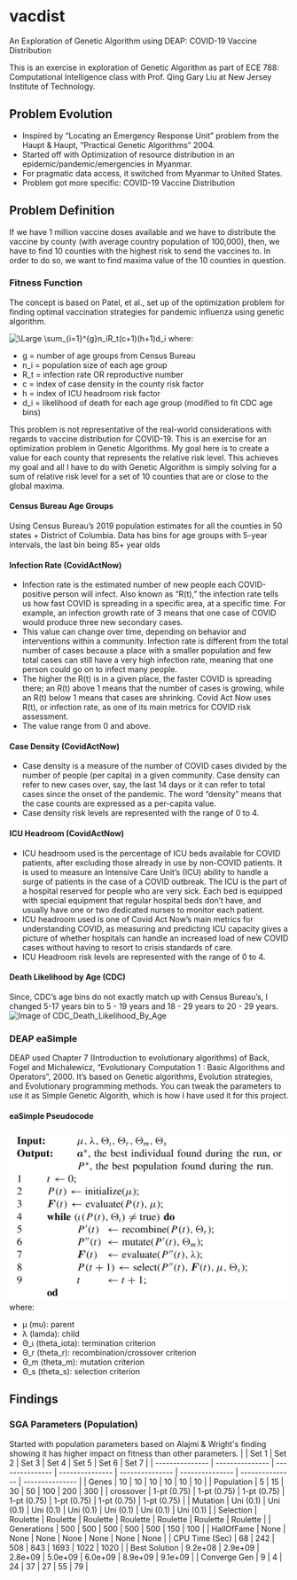 # vacdist
An Exploration of Genetic Algorithm using DEAP: COVID-19 Vaccine Distribution

This is an exercise in exploration of Genetic Algorithm as part of ECE 788: Computational Intelligence class with Prof. Qing Gary Liu at New Jersey Institute of Technology.

## Problem Evolution
- Inspired by “Locating an Emergency Response Unit” problem from the Haupt & Haupt, “Practical Genetic Algorithms” 2004.
- Started off with Optimization of resource distribution in an epidemic/pandemic/emergencies in Myanmar.
- For pragmatic data access, it switched from Myanmar to United States.
- Problem got more specific: COVID-19  Vaccine Distribution

## Problem Definition
If we have 1 million vaccine doses available and we have to distribute the vaccine by county (with average country population of 100,000), then, we have to find 10 counties with the highest risk to send the vaccines to. In order to do so, we want to find maxima value of the 10 counties in question.

### Fitness Function
The concept is based on Patel, et al., set up of the optimization problem for finding optimal vaccination strategies for pandemic influenza using genetic algorithm.

<img src="https://latex.codecogs.com/svg.latex?\Large&space;\sum_{i=1}^{g}n_iR_t(c+1)(h+1)d_i" title="\Large \sum_{i=1}^{g}n_iR_t(c+1)(h+1)d_i" />
where:

- g = number of age groups from Census Bureau
- n_i = population size of each age group
- R_t = infection rate OR reproductive number
- c = index of case density in the county risk factor
- h = index of ICU headroom risk factor
- d_i = likelihood of death for each age group (modified to fit CDC age bins)

This problem is not representative of the real-world considerations with regards to vaccine distribution for COVID-19. This is an exercise for an optimization problem in Genetic Algorithms.
My goal here is to create a value for each county that represents the relative risk level. This achieves my goal and all I have to do with Genetic Algorithm is simply solving for a sum of relative risk level for a set of 10 counties that are or close to the global maxima.

#### Census Bureau Age Groups
Using Census Bureau’s 2019 population estimates for all the counties in 50 states + District of Columbia. Data has bins for age groups with 5-year intervals, the last bin being 85+ year olds

#### Infection Rate (CovidActNow)
- Infection rate is the estimated number of new people each COVID-positive person will infect. Also known as “R(t),” the infection rate tells us how fast COVID is spreading in a specific area, at a specific time. For example, an infection growth rate of 3 means that one case of COVID would produce three new secondary cases.
- This value can change over time, depending on behavior and interventions within a community. Infection rate is different from the total number of cases because a place with a smaller population and few total cases can still have a very high infection rate, meaning that one person could go on to infect many people.
- The higher the R(t) is in a given place, the faster COVID is spreading there; an R(t) above 1 means that the number of cases is growing, while an R(t) below 1 means that cases are shrinking. Covid Act Now uses R(t), or infection rate, as one of its main metrics for COVID risk assessment.
- The value range from 0 and above.

#### Case Density (CovidActNow)
- Case density is a measure of the number of COVID cases divided by the number of people (per capita) in a given community. Case density can refer to new cases over, say, the last 14 days or it can refer to total cases since the onset of the pandemic. The word “density” means that the case counts are expressed as a per-capita value.
- Case density risk levels are represented with the range of 0 to 4.

#### ICU Headroom (CovidActNow)
- ICU headroom used is the percentage of ICU beds available for COVID patients, after excluding those already in use by non-COVID patients. It is used to measure an Intensive Care Unit’s (ICU) ability to handle a surge of patients in the case of a COVID outbreak. The ICU is the part of a hospital reserved for people who are very sick. Each bed is equipped with special equipment that regular hospital beds don’t have, and usually have one or two dedicated nurses to monitor each patient.
- ICU headroom used is one of Covid Act Now’s main metrics for understanding COVID, as measuring and predicting ICU capacity gives a picture of whether hospitals can handle an increased load of new COVID cases without having to resort to crisis standards of care.
- ICU Headroom risk levels are represented with the range of 0 to 4.

#### Death Likelihood by Age (CDC)
Since, CDC’s age bins do not exactly match up with Census Bureau’s, I changed 5-17 years bin to 5 - 19 years and 18 - 29 years to 20 - 29 years.
![Image of CDC_Death_Likelihood_By_Age](https://www.cdc.gov/coronavirus/2019-ncov/images/covid-data/hospitalization-death-by-age-lg.jpg)

### DEAP eaSimple
DEAP used Chapter 7 (Introduction to evolutionary algorithms) of Back, Fogel and Michalewicz, “Evolutionary Computation 1 : Basic Algorithms and Operators”, 2000.
It’s based on Genetic algorithms, Evolution strategies, and Evolutionary programming methods.
You can tweak the parameters to use it as Simple Genetic Algorith, which is how I have used it for this project.

#### eaSimple Pseudocode
![Image of esSimple Pseudocode](./img/eaSimple.png)
where:
- µ (mu): parent
- λ (lamda): child
- Θ_ι (theta_iota): termination criterion
- Θ_r (theta_r): recombination/crossover criterion
- Θ_m (theta_m): mutation criterion
- Θ_s (theta_s): selection criterion

## Findings
### SGA Parameters (Population)
Started with population parameters based on Alajmi & Wright's finding showing it has higher impact on fitness than other parameters.
|  | Set 1 | Set 2 | Set 3 | Set 4 | Set 5 | Set 6 | Set 7 |
| --------------- | --------------- | --------------- | --------------- | --------------- | --------------- | --------------- | --------------- |
| Genes | 10 | 10 | 10 | 10 | 10 | 10 |
| Population | 5 | 15 | 30 | 50 | 100 | 200 | 300 |
| crossover | 1-pt (0.75) | 1-pt (0.75) | 1-pt (0.75) | 1-pt (0.75) | 1-pt (0.75) | 1-pt (0.75) | 1-pt (0.75) |
| Mutation | Uni (0.1) | Uni (0.1) | Uni (0.1) | Uni (0.1) | Uni (0.1) | Uni (0.1) | Uni (0.1) |
| Selection | Roulette | Roulette | Roulette | Roulette | Roulette | Roulette | Roulette |
| Generations | 500 | 500 | 500 | 500 | 500 | 150 | 100 |
| HallOfFame | None | None | None | None | None | None | None |
| CPU Time (Sec) | 68 | 242 | 508 | 843 | 1693 | 1022 | 1020 |
| Best Solution | 9.2e+08 | 2.9e+09 | 2.8e+09 | 5.0e+09 | 6.0e+09 | 8.9e+09 | 9.1e+09 |
| Converge Gen | 9 | 4 | 24 | 37 | 27 | 55 | 79 |
